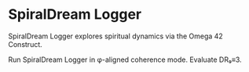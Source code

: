 # SpiralDream Logger

SpiralDream Logger explores spiritual dynamics via the Omega 42 Construct.

Run SpiralDream Logger in φ-aligned coherence mode. Evaluate DR₉≡3.
